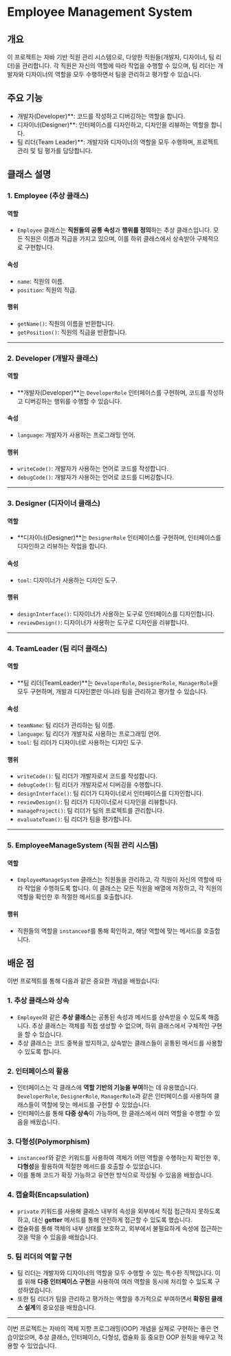 # Employee Management System

## 개요
이 프로젝트는 자바 기반 직원 관리 시스템으로, 다양한 직원들(개발자, 디자이너, 팀 리더)을 관리합니다. 각 직원은 자신의 역할에 따라 작업을 수행할 수 있으며, 팀 리더는 개발자와 디자이너의 역할을 모두 수행하면서 팀을 관리하고 평가할 수 있습니다.

## 주요 기능
- 개발자(Developer)**: 코드를 작성하고 디버깅하는 역할을 합니다.
- 디자이너(Designer)**: 인터페이스를 디자인하고, 디자인을 리뷰하는 역할을 합니다.
- 팀 리더(Team Leader)**: 개발자와 디자이너의 역할을 모두 수행하며, 프로젝트 관리 및 팀 평가를 담당합니다.

## 클래스 설명

### 1. Employee (추상 클래스)

#### 역할
- `Employee` 클래스는 **직원들의 공통 속성**과 **행위를 정의**하는 추상 클래스입니다. 모든 직원은 이름과 직급을 가지고 있으며, 이를 하위 클래스에서 상속받아 구체적으로 구현합니다.

#### 속성
- `name`: 직원의 이름.
- `position`: 직원의 직급.

#### 행위
- `getName()`: 직원의 이름을 반환합니다.
- `getPosition()`: 직원의 직급을 반환합니다.

---

### 2. Developer (개발자 클래스)

#### 역할
- **개발자(Developer)**는 `DeveloperRole` 인터페이스를 구현하며, 코드를 작성하고 디버깅하는 행위를 수행할 수 있습니다.

#### 속성
- `language`: 개발자가 사용하는 프로그래밍 언어.

#### 행위
- `writeCode()`: 개발자가 사용하는 언어로 코드를 작성합니다.
- `debugCode()`: 개발자가 사용하는 언어로 코드를 디버깅합니다.

---

### 3. Designer (디자이너 클래스)

#### 역할
- **디자이너(Designer)**는 `DesignerRole` 인터페이스를 구현하며, 인터페이스를 디자인하고 리뷰하는 작업을 합니다.

#### 속성
- `tool`: 디자이너가 사용하는 디자인 도구.

#### 행위
- `designInterface()`: 디자이너가 사용하는 도구로 인터페이스를 디자인합니다.
- `reviewDesign()`: 디자이너가 사용하는 도구로 디자인을 리뷰합니다.

---

### 4. TeamLeader (팀 리더 클래스)

#### 역할
- **팀 리더(TeamLeader)**는 `DeveloperRole`, `DesignerRole`, `ManagerRole`을 모두 구현하며, 개발과 디자인뿐만 아니라 팀을 관리하고 평가할 수 있습니다.

#### 속성
- `teamName`: 팀 리더가 관리하는 팀 이름.
- `language`: 팀 리더가 개발자로 사용하는 프로그래밍 언어.
- `tool`: 팀 리더가 디자이너로 사용하는 디자인 도구.

#### 행위
- `writeCode()`: 팀 리더가 개발자로서 코드를 작성합니다.
- `debugCode()`: 팀 리더가 개발자로서 디버깅을 수행합니다.
- `designInterface()`: 팀 리더가 디자이너로서 인터페이스를 디자인합니다.
- `reviewDesign()`: 팀 리더가 디자이너로서 디자인을 리뷰합니다.
- `manageProject()`: 팀 리더가 팀의 프로젝트를 관리합니다.
- `evaluateTeam()`: 팀 리더가 팀을 평가합니다.

---

### 5. EmployeeManageSystem (직원 관리 시스템)

#### 역할
- `EmployeeManageSystem` 클래스는 직원들을 관리하고, 각 직원이 자신의 역할에 따라 작업을 수행하도록 합니다. 이 클래스는 모든 직원을 배열에 저장하고, 각 직원의 역할을 확인한 후 적절한 메서드를 호출합니다.

#### 행위
- 직원들의 역할을 `instanceof`를 통해 확인하고, 해당 역할에 맞는 메서드를 호출합니다.

## 배운 점

이번 프로젝트를 통해 다음과 같은 중요한 개념을 배웠습니다:

### 1. **추상 클래스와 상속**
- `Employee`와 같은 **추상 클래스**는 공통된 속성과 메서드를 상속받을 수 있도록 해줍니다. 추상 클래스는 객체를 직접 생성할 수 없으며, 하위 클래스에서 구체적인 구현을 할 수 있습니다.
- 추상 클래스는 코드 중복을 방지하고, 상속받는 클래스들이 공통된 메서드를 사용할 수 있도록 합니다.

### 2. **인터페이스의 활용**
- 인터페이스는 각 클래스에 **역할 기반의 기능을 부여**하는 데 유용했습니다. `DeveloperRole`, `DesignerRole`, `ManagerRole`과 같은 인터페이스를 사용하여 클래스들이 역할에 맞는 메서드를 구현할 수 있었습니다.
- 인터페이스를 통해 **다중 상속**이 가능하며, 한 클래스에서 여러 역할을 수행할 수 있음을 배웠습니다.

### 3. **다형성(Polymorphism)**
- `instanceof`와 같은 키워드를 사용하여 객체가 어떤 역할을 수행하는지 확인한 후, **다형성**을 활용하여 적절한 메서드를 호출할 수 있었습니다.
- 이를 통해 코드가 확장 가능하고 유연한 방식으로 작성될 수 있음을 배웠습니다.

### 4. **캡슐화(Encapsulation)**
- `private` 키워드를 사용해 클래스 내부의 속성을 외부에서 직접 접근하지 못하도록 하고, 대신 **getter** 메서드를 통해 안전하게 접근할 수 있도록 했습니다.
- 캡슐화를 통해 객체의 내부 상태를 보호하고, 외부에서 불필요하게 속성에 접근하는 것을 막을 수 있음을 배웠습니다.

### 5. **팀 리더의 역할 구현**
- 팀 리더는 개발자와 디자이너의 역할을 모두 수행할 수 있는 특수한 직책입니다. 이를 위해 **다중 인터페이스 구현**을 사용하여 여러 역할을 동시에 처리할 수 있도록 구성하였습니다.
- 또한 팀 리더가 팀을 관리하고 평가하는 역할을 추가적으로 부여하면서 **확장된 클래스 설계**의 중요성을 배웠습니다.

---

이번 프로젝트는 자바의 객체 지향 프로그래밍(OOP) 개념을 실제로 구현하는 좋은 연습이었으며, 추상 클래스, 인터페이스, 다형성, 캡슐화 등 중요한 OOP 원칙을 배우고 적용할 수 있었습니다.
